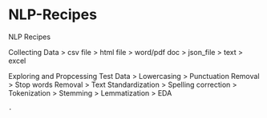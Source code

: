 # NLP-Recipes
NLP Recipes

Collecting Data
    > csv file
    > html file
    > word/pdf doc
    > json_file
    > text
    > excel

Exploring and Propcessing Test Data
    > Lowercasing
    > Punctuation Removal
    > Stop words Removal
    > Text Standardization
    > Spelling correction
    > Tokenization
    > Stemming
    > Lemmatization
    > EDA
    
    
    
    
    
    
    
    
    
    .